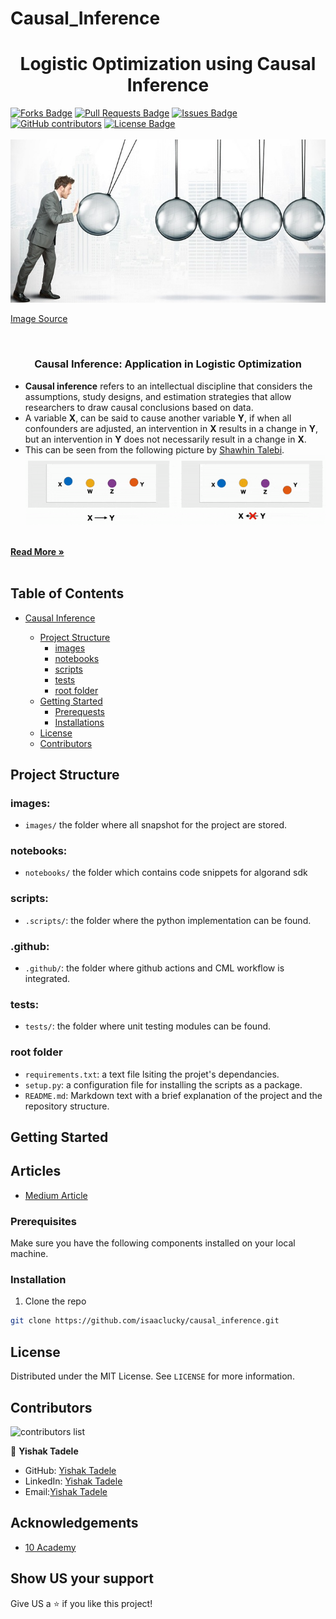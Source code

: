 # Causal_Inference

<h1 align="center">Logistic Optimization using Causal Inference</h1>
<div>
<a href="https://github.com/isaaclucky/causal_inference/network/members"><img src="https://img.shields.io/github/forks/isaaclucky/causal_inference" alt="Forks Badge"/></a>
<a href="https://github.com/isaaclucky/causal_inference/pulls"><img src="https://img.shields.io/github/issues-pr/isaaclucky/causal_inference" alt="Pull Requests Badge"/></a>
<a href="https://github.com/isaaclucky/causal_inference/issues"><img src="https://img.shields.io/github/issues/isaaclucky/causal_inference" alt="Issues Badge"/></a>
<a href="https://github.com/isaaclucky/causal_inference/graphs/contributors"><img alt="GitHub contributors" src="https://img.shields.io/github/contributors/isaaclucky/causal_inference?color=2b9348"></a>
<a href="https://github.com/isaaclucky/causal_inference/blob/main/LICENSE"><img src="https://img.shields.io/github/license/isaaclucky/causal_inference?color=2b9348" alt="License Badge"/></a>
</div>


</br>



<img src="images/causality_home.jpeg" name="">
<p> <a href="https://www.datasciencecentral.com/causality-the-next-most-important-thing-in-ai-ml/"> Image Source</a> </p>
<br />
<p align="center">
  <h3 align="center">Causal Inference: Application in Logistic Optimization</h3>

  <p align="center">
  <ul>
    <li>
    <b>Causal inference</b> refers to an intellectual discipline that considers the assumptions, study designs, and estimation strategies that allow researchers to draw causal conclusions based on data.
    </li>
    <li>
      A variable <b>X</b>, can be said to cause another variable <b>Y</b>, if when all confounders are adjusted, an intervention in <b>X</b> results in a change in <b>Y</b>, but an intervention in <b>Y</b> does not necessarily result in a change in <b>X</b>. 
    </li>
    <li>
      This can be seen from the following picture by <a href="https://towardsdatascience.com/causality-an-introduction-f8a3f6ac4c4a">Shawhin Talebi</a>.
    <img src="images/causality.gif" name="causality_picture">
    </li>
    

  </ul>
    <br />
    <a href="https://medium.com/data-science-at-microsoft/causal-inference-part-1-of-3-understanding-the-fundamentals-816f4723e54a"><strong>Read More »</strong></a>
    <br />
    <br />
  </p>
</p>







## Table of Contents

* [Causal Inference](#Causal-Inference)

  - [Project Structure](#project-structure)
    * [images](#images)
    * [notebooks](#notebooks)
    * [scripts](#scripts)
    * [tests](#tests)
    * [root folder](#root-folder)
  - [Getting Started](#getting-started)
    * [Prerequests](*prerequests)
    * [Installations](*installations)
  - [License](#license)
  - [Contributors](#contributors)


## Project Structure

### images:

- `images/` the folder where all snapshot for the project are stored.

### notebooks:

- `notebooks/` the folder which contains code snippets for algorand sdk

### scripts:

- `.scripts/`: the folder where the python implementation can be found.


### .github:

- `.github/`: the folder where github actions and CML workflow is integrated.
  
### tests:
- `tests/`: the folder where unit testing modules can be found.


### root folder

- `requirements.txt`: a text file lsiting the projet's dependancies.
- `setup.py`: a configuration file for installing the scripts as a package.
- `README.md`: Markdown text with a brief explanation of the project and the repository structure.




<!-- GETTING STARTED -->
## Getting Started

## Articles
- [Medium Article](https://medium.com/)

### Prerequisites

Make sure you have the following components installed on your local machine.

  
### Installation

1. Clone the repo
```bash
git clone https://github.com/isaaclucky/causal_inference.git
   ```



<!-- LICENSE -->
## License

Distributed under the MIT License. See `LICENSE` for more information.



<!-- CONTACT -->
## Contributors

![contributors list](https://contrib.rocks/image?repo=isaaclucky/causal_inference)


👤 **Yishak Tadele**

- GitHub: [Yishak Tadele](https://github.com/isaaclucky)
- LinkedIn: [Yishak Tadele](https://www.linkedin.com/in/yishak-tadele/)
- Email:[Yishak Tadele](isaaclucky88@gmail.com)


<!-- ACKNOWLEDGEMENTS -->
## Acknowledgements
* [10 Academy](https://www.10academy.org/)  

## Show US your support

Give US a ⭐ if you like this project!
